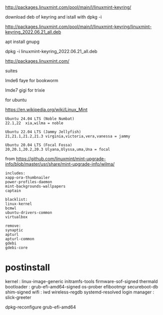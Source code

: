 http://packages.linuxmint.com/pool/main/l/linuxmint-keyring/

download deb of keyring and istall with dpkg -i 

http://packages.linuxmint.com/pool/main/l/linuxmint-keyring/linuxmint-keyring_2022.06.21_all.deb

apt install gnupg

dpkg -i linuxmint-keyring_2022.06.21_all.deb


http://packages.linuxmint.com/

suites 

lmde6 faye for bookworm

lmde7 gigi for trixie

for ubuntu

https://en.wikipedia.org/wiki/Linux_Mint


```
Ubuntu 24.04 LTS (Noble Numbat)
22.1,22  xia,wilma = noble

Ubuntu 22.04 LTS (Jammy Jellyfish)
21,21.1,21.2,21.3 virginia,victoria,vera,vanessa = jammy

Ubuntu 20.04 LTS (Focal Fossa)
20,20.1,20.2,20.3 Ulyana,Ulyssa,uma,Una = focal
```

from https://github.com/linuxmint/mint-upgrade-info/blob/master/usr/share/mint-upgrade-info/wilma/
```
includes: 
xapp-ora-thumbnailer
power-profiles-daemon
mint-backgrounds-wallpapers
captain

blacklist:
linux-kernel
bcmwl
ubuntu-drivers-common
virtualbox

remove:
synaptic
apturl
apturl-common
gdebi
gdebi-core
```

# postinstall

kernel : linux-image-generic initramfs-tools firmware-sof-signed thermald
bootloader : grub-efi-amd64-signed    os-prober efibootmgr secureboot-db shim-signed
wifi :  iwd wireless-regdb systemd-resolved
login manager : slick-greeter


dpkg-reconfigure grub-efi-amd64



